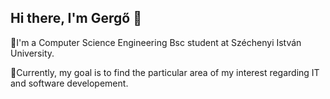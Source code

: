 ## Hi there, I'm Gergő 👋
🌱I'm a Computer Science Engineering Bsc student at Széchenyi István University.

🔭Currently, my goal is to find the particular area of my interest regarding IT and software developement.
<!--
**gera0719/gera0719** is a ✨ _special_ ✨ repository because its `README.md` (this file) appears on your GitHub profile.

Here are some ideas to get you started:

- 🔭 I’m currently working on ...
- 🌱 I’m currently learning ...
- 👯 I’m looking to collaborate on ...
- 🤔 I’m looking for help with ...
- 💬 Ask me about ...
- 📫 How to reach me: ...
- 😄 Pronouns: ...
- ⚡ Fun fact: ...
-->
